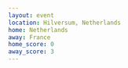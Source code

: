 ```yaml
---
layout: event
location: Hilversum, Netherlands
home: Netherlands
away: France
home_score: 0
away_score: 3
---
```

